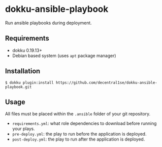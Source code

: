 # dokku-ansible-playbook

Run ansible playbooks during deployment.

## Requirements

* dokku 0.19.13+
* Debian based system (uses `apt` package manager)

## Installation

```shell
$ dokku plugin:install https://github.com/decentral1se/dokku-ansible-playbook.git
```

## Usage

All files must be placed within the `.ansible` folder of your git repository.

* `requirements.yml`: what role dependencies to download before running your plays.
* `pre-deploy.yml`: the play to run before the application is deployed.
* `post-deploy.yml`: the play to run after the application is deployed.
